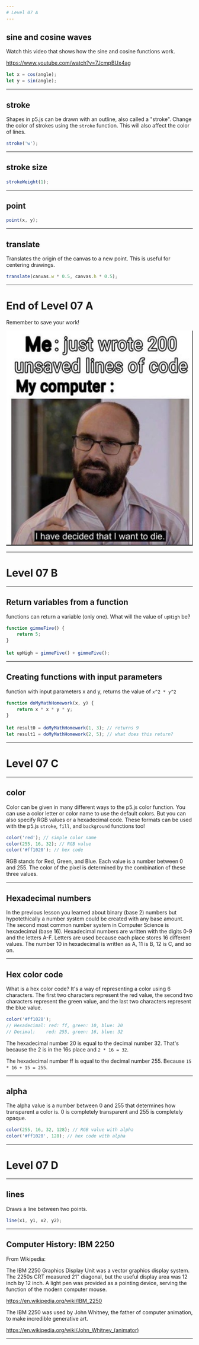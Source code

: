 ```yaml
---
# Level 07 A
---
```


## sine and cosine waves

Watch this video that shows how the sine and cosine functions work.

<https://www.youtube.com/watch?v=7JcmpBUx4ag>

```js
let x = cos(angle);
let y = sin(angle);
```

---

## stroke

Shapes in p5.js can be drawn with an outline, also called a "stroke". Change the color of strokes using the `stroke` function. This will also affect the color of lines.

```js
stroke('w');
```

---

## stroke size

```js
strokeWeight(1);
```

---

## point

```js
point(x, y);
```

---

## translate

Translates the origin of the canvas to a new point. This is useful for centering drawings.

```js
translate(canvas.w * 0.5, canvas.h * 0.5);
```

---

# End of Level 07 A

Remember to save your work!

![](../src/memes/07_0.png)

---

# Level 07 B

---

## Return variables from a function

functions can return a variable (only one). What will the value of `upHigh` be?

```js
function gimmeFive() {
	return 5;
}

let upHigh = gimmeFive() + gimmeFive();
```

---

## Creating functions with input parameters

function with input parameters x and y, returns the value of `x^2 * y^2`

```js
function doMyMathHomework(x, y) {
	return x * x * y * y;
}

let result0 = doMyMathHomework(1, 3); // returns 9
let result1 = doMyMathHomework(2, 5); // what does this return?
```

---

# Level 07 C

---

## color

Color can be given in many different ways to the p5.js color function. You can use a color letter or color name to use the default colors. But you can also specify RGB values or a hexadecimal code. These formats can be used with the p5.js `stroke`, `fill`, and `background` functions too!

```js
color('red'); // simple color name
color(255, 16, 32); // RGB value
color('#ff1020'); // hex code
```

RGB stands for Red, Green, and Blue. Each value is a number between 0 and 255. The color of the pixel is determined by the combination of these three values.

---

## Hexadecimal numbers

In the previous lesson you learned about binary (base 2) numbers but hypotethically a number system could be created with any base amount. The second most common number system in Computer Science is hexadecimal (base 16). Hexadecimal numbers are written with the digits 0-9 and the letters A-F. Letters are used because each place stores 16 different values. The number 10 in hexadecimal is written as A, 11 is B, 12 is C, and so on.

---

## Hex color code

What is a hex color code? It's a way of representing a color using 6 characters. The first two characters represent the red value, the second two characters represent the green value, and the last two characters represent the blue value.

```js
color('#ff1020');
// Hexadecimal: red: ff, green: 10, blue: 20
// Decimal:    red: 255, green: 16, blue: 32
```

The hexadecimal number 20 is equal to the decimal number 32. That's because the 2 is in the 16s place and `2 * 16 = 32`.

The hexadecimal number ff is equal to the decimal number 255. Because `15 * 16 + 15 = 255`.

---

## alpha

The alpha value is a number between 0 and 255 that determines how transparent a color is. 0 is completely transparent and 255 is completely opaque.

```js
color(255, 16, 32, 128); // RGB value with alpha
color('#ff1020', 128); // hex code with alpha
```

---

# Level 07 D

---

## lines

Draws a line between two points.

```js
line(x1, y1, x2, y2);
```

---

## Computer History: IBM 2250

From Wikipedia:

The IBM 2250 Graphics Display Unit was a vector graphics display system. The 2250s CRT measured 21" diagonal, but the useful display area was 12 inch by 12 inch. A light pen was provided as a pointing device, serving the function of the modern computer mouse.

<https://en.wikipedia.org/wiki/IBM_2250>

The IBM 2250 was used by John Whitney, the father of computer animation, to make incredible generative art.

<https://en.wikipedia.org/wiki/John_Whitney_(animator)>

---
